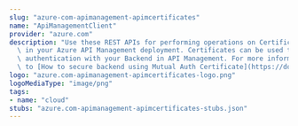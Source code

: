 ```yaml
---
slug: "azure-com-apimanagement-apimcertificates"
name: "ApiManagementClient"
provider: "azure.com"
description: "Use these REST APIs for performing operations on Certificate entity\
  \ in your Azure API Management deployment. Certificates can be used to setup mutual\
  \ authentication with your Backend in API Management. For more information refer\
  \ to [How to secure backend using Mutual Auth Certificate](https://docs.microsoft.com/en-us/azure/api-management/api-management-howto-mutual-certificates)."
logo: "azure.com-apimanagement-apimcertificates-logo.png"
logoMediaType: "image/png"
tags:
- name: "cloud"
stubs: "azure.com-apimanagement-apimcertificates-stubs.json"
---
```

